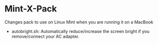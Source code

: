# Mint-X-Pack
Changes pack to use on Linux Mint when you are running it on a MacBook

- autobright.sh: Automatically reduce/increase the screen bright if you remove/connect your AC adapter.
